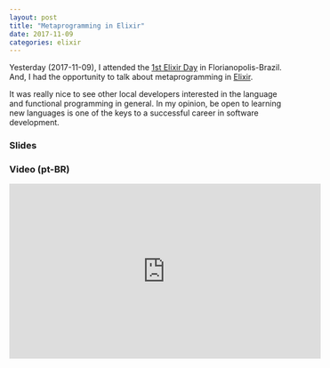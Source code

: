 ```yaml
---
layout: post
title: "Metaprogramming in Elixir"
date: 2017-11-09
categories: elixir
---
```


Yesterday (2017-11-09), I attended the [1st Elixir
Day](https://www.meetup.com/elixirsc/events/243952567) in
Florianopolis-Brazil. And, I had the opportunity to talk about metaprogramming
in [Elixir](http://tech.nandosousa.com/categories/elixir).

It was really nice to see other local developers interested in the language and
functional programming in general. In my opinion, be open to learning new languages is one of
the keys to a successful career in software development.

### Slides
<script async class="speakerdeck-embed"
data-id="8bf1bda143474e79a64cf1218237bdf9" data-ratio="1.77777777777778"
src="//speakerdeck.com/assets/embed.js"></script>

### Video (pt-BR)
<iframe width="560" height="315"
src="https://www.youtube.com/embed/RiEifnTo5d0?rel=0&amp;start=60"
frameborder="0" allowfullscreen></iframe>
